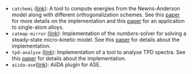 - `catchemi` ([link](https://github.com/sudarshanv01/CatChemi)): A tool to compute energies from the Newns-Anderson model along with different orthogonalization schemes. See this [paper](https://pubs.aip.org/aip/jcp/article/156/23/231102/2841333/Limits-to-scaling-relations-between-adsorption) for more details on the implementation and this [paper](https://pubs.rsc.org/en/content/articlehtml/2023/sc/d2sc05772g) for an application to single-atom alloys.
- `catmap-mirror` ([link](https://github.com/sudarshanv01/catmap-mirror)): Implementation of the _numbers_-solver for solving a steady-state micro-kinetic model. See this [paper](https://chemrxiv.org/engage/chemrxiv/article-details/6478e5a9e64f843f412a32a8) for details about the implementation.
- `tpd-analyse` ([link](https://github.com/sudarshanv01/tpd-analyse)): Implementation of a tool to analyse TPD spectra. See this [paper](https://pubs.rsc.org/en/content/articlelanding/2021/cp/d1cp01992a/unauth) for details about the implementation.
- `aiida-ase`([link](https://github.com/aiidaplugins/aiida-ase)): AiiDA plugin for ASE. 
